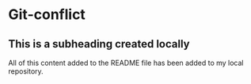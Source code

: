 # Git-conflict

## This is a subheading created locally

All of this content added to the README file has been added to my local repository.
